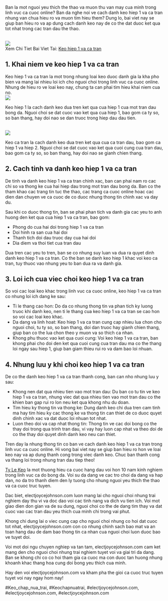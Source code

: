 <p>Ban la mot nguoi yeu thich the thao va muon thu van may cua minh trong linh vuc ca cuoc online? Ban da nghe noi ve cach danh keo hiep 1 va ca tran nhung van chua hieu ro va muon tim hieu them? Dung lo, bai viet nay se giup ban hieu ro va ap dung cach danh keo nay de co the dat duoc ket qua tot nhat trong cac tran dau the thao.</p><br><img src="https://electjoycejohnson.com/wp-content/uploads/2025/02/keo-hiep-1-va-ca-tran-3.jpg"></br>
Xem Chi Tiet Bai Viet Tai: <a href="https://electjoycejohnson.com/keo-hiep-1-va-ca-tran/">Keo hiep 1 va ca tran</a><h2>1. Khai niem ve keo hiep 1 va ca tran</h2><p>Keo hiep 1 va ca tran la mot trong nhung loai keo duoc danh gia la kha pho bien va mang lai nhieu loi ich cho nguoi choi trong linh vuc ca cuoc online. Nhung de hieu ro ve loai keo nay, chung ta can phai tim hieu khai niem cua no.<br><img src="https://electjoycejohnson.com/wp-content/uploads/2025/02/keo-hiep-1-va-ca-tran-2.jpg"></br><p>Keo hiep 1 la cach danh keo dua tren ket qua cua hiep 1 cua mot tran dau bong da. Nguoi choi se dat cuoc vao ket qua cua hiep 1, bao gom ca ty so, so ban thang, hay doi nao se dan truoc trong hiep dau dau tien.</p><br><img src="https://electjoycejohnson.com/wp-content/uploads/2025/02/keo-hiep-1-va-ca-tran-1.jpg"></br><p>Keo ca tran la cach danh keo dua tren ket qua cua ca tran dau, bao gom ca hiep 1 va hiep 2. Nguoi choi se dat cuoc vao ket qua cuoi cung cua tran dau, bao gom ca ty so, so ban thang, hay doi nao se gianh chien thang.<h2>2. Cach tinh va danh keo hiep 1 va ca tran</h2><p>De tinh va danh keo hiep 1 va ca tran chinh xac, ban can phai nam ro cac chi so va thong ke cua hai hiep dau trong mot tran dau bong da. Ban co the tham khao cac trang tin tuc the thao, cac trang ca cuoc online hoac cac dien dan chuyen ve ca cuoc de co duoc nhung thong tin chinh xac va day du.</p><p>Sau khi co duoc thong tin, ban se phai phan tich va danh gia cac yeu to anh huong den ket qua cua hiep 1 va ca tran, bao gom:<ul>
<li>Phong do cua hai doi trong hiep 1 va ca tran</li>
<li>Doi hinh ra san cua hai doi</li>
<li>Thanh tich doi dau truoc day cua hai doi</li>
<li>Dia diem va thoi tiet cua tran dau</li>
</ul><p>Dua tren cac yeu to tren, ban se co nhung suy luan va dua ra quyet dinh danh keo hiep 1 va ca tran. Co the ban se danh keo hiep 1 khac voi keo ca tran, tuy thuoc vao nhung yeu to ban dua ra va danh gia.</p><h2>3. Loi ich cua viec choi keo hiep 1 va ca tran</h2><p>So voi cac loai keo khac trong linh vuc ca cuoc online, keo hiep 1 va ca tran co nhung loi ich dang ke sau:</p><ul>
<li>Ti le thang cao hon: Do da co nhung thong tin va phan tich ky luong truoc khi danh keo, nen ti le thang cua keo hiep 1 va ca tran se cao hon so voi cac loai keo khac.</li>
<li>Da dang va linh hoat: Keo hiep 1 va ca tran cung cap nhieu lua chon cho nguoi choi, tu ty so, so ban thang, doi dan truoc hay gianh chien thang, giup ban co the lua chon theo y muon va so thich ca nhan.</li>
<li>Khong phu thuoc vao ket qua cuoi cung: Voi keo hiep 1 va ca tran, ban khong phai cho doi den ket qua cuoi cung cua tran dau ma co the thang loi ngay sau hiep 1, giup ban giam thieu rui ro va dam bao loi nhuan.</li>
</ul><h2>4. Nhung luu y khi choi keo hiep 1 va ca tran</h2><p>De co the danh keo hiep 1 va ca tran thanh cong, ban can nho nhung luu y sau:</p><ul>
<li>Khong nen dat qua nhieu tien vao mot tran dau: Du ban co tu tin ve keo hiep 1 va ca tran, nhung viec dat qua nhieu tien vao mot tran dau co the khien ban gap rui ro lon neu ket qua khong nhu du doan.</li>
<li>Tim hieu ky thong tin va thong ke: Dung danh keo chi dua tren cam tinh ma hay tim hieu ky cac thong ke va thong tin can thiet de co duoc quyet dinh chinh xac va dat duoc loi nhuan tot nhat.</li>
<li>Luon theo doi va cap nhat thong tin: Thong tin ve cac doi bong co the thay doi trong qua trinh tran dau, vi vay hay luon cap nhat va theo doi de co the thay doi quyet dinh danh keo neu can thiet.</li>
</ul><p>Tren day la nhung thong tin co ban ve cach danh keo hiep 1 va ca tran trong linh vuc ca cuoc online. Hi vong bai viet nay se giup ban hieu ro hon ve loai keo nay va ap dung thanh cong trong viec danh keo. Chuc ban thanh cong va thang loi trong nhung tran dau tiep theo!</p><p><a href="https://electjoycejohnson.com/">Ty Le Keo</a> la mot thuong hieu ca cuoc hang dau voi hon 10 nam kinh nghiem trong linh vuc ca do bong da. Voi su da dang ve cac tro choi da dang va hap dan, no da tro thanh diem den ly tuong cho nhung nguoi yeu thich the thao va ca cuoc truc tuyen.

Dac biet, electjoycejohnson.com luon mang lai cho nguoi choi nhung trai nghiem day thu vi va doc dao voi cac tinh nang va dich vu tien ich. Voi mot giao dien don gian va de su dung, nguoi choi co the de dang tim thay va dat cuoc vao cac tran dau yeu thich cua minh chi trong vai phut.

Khong chi dung lai o viec cung cap cho nguoi choi nhung co hoi dat cuoc tot nhat, electjoycejohnson.com con co nhung chinh sach bao mat va an toan hang dau de dam bao thong tin ca nhan cua nguoi choi luon duoc bao ve tuyet doi.

Voi mot doi ngu chuyen nghiep va tan tam, electjoycejohnson.com cam ket mang den cho nguoi choi nhung trai nghiem tuyet voi va giai tri da dang. Ban se khong chi co co hoi tham gia ca cuoc ma con duoc tan huong nhung khoanh khac thang hoa cung doi bong yeu thich cua minh.

Hay den voi electjoycejohnson.com va kham pha the gioi ca cuoc truc tuyen tuyet voi nay ngay hom nay!</p>
#Keo_chap_nua_trai, #Keochapnuatrai, #electjoycejohnson.com, #electjoycejohnson.com, #electjoycejohnson.com
